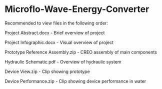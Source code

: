 # Microflo-Wave-Energy-Converter

Recommended to view files in the following order:

Project Abstract.docx - Brief overview of project

Project Infographic.docx - Visual overview of project

Prototype Reference Assembly.zip - CREO assembly of main components

Hydraulic Schematic.pdf - Overview of hydraulic system

Device View.zip - Clip showing prototype

Device Performance.zip - Clip showing device performance in water
